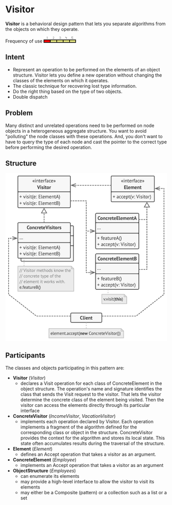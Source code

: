 # Visitor

**Visitor** is a behavioral design pattern that lets you separate algorithms from the objects on which they operate.

Frequency of use ![low](./img/use_low.gif)

## Intent
* Represent an operation to be performed on the elements of an object structure. Visitor lets you define a new operation without changing the classes of the elements on which it operates.
* The classic technique for recovering lost type information.
* Do the right thing based on the type of two objects.
* Double dispatch

## Problem
Many distinct and unrelated operations need to be performed on node objects in a heterogeneous aggregate structure. You want to avoid "polluting" the node classes with these operations. And, you don't want to have to query the type of each node and cast the pointer to the correct type before performing the desired operation.

## Structure
![structure](./img/structure.png)

## Participants
The classes and objects participating in this pattern are:

* **Visitor** (*Visitor*)
  * declares a Visit operation for each class of ConcreteElement in the object structure. The operation's name and signature identifies the class that sends the Visit request to the visitor. That lets the visitor determine the concrete class of the element being visited. Then the visitor can access the elements directly through its particular interface
* **ConcreteVisitor** (*IncomeVisitor*, *VacationVisitor*)
  * implements each operation declared by Visitor. Each operation implements a fragment of the algorithm defined for the corresponding class or object in the structure. ConcreteVisitor provides the context for the algorithm and stores its local state. This state often accumulates results during the traversal of the structure.
* **Element** (*Element*)
  * defines an Accept operation that takes a visitor as an argument.
* **ConcreteElement** (*Employee*)
  * implements an Accept operation that takes a visitor as an argument
* **ObjectStructure** (*Employees*)
  * can enumerate its elements
  * may provide a high-level interface to allow the visitor to visit its elements
  * may either be a Composite (pattern) or a collection such as a list or a set